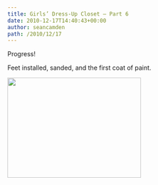 ```yaml
---
title: Girls’ Dress-Up Closet — Part 6
date: 2010-12-17T14:40:43+00:00
author: seancamden
path: /2010/12/17
---
```

Progress!
  
Feet installed, sanded, and the first coat of paint.
  
<img src="http://www.seancamden.com/wp-content/uploads/2010/12/2010-12-17-13.17.32-300x225.jpg" alt="" title="2010-12-17 13.17.32" width="300" height="225" class="alignnone size-medium wp-image-289" srcset="http://seancamden.cosm/wp-content/uploads/2010/12/2010-12-17-13.17.32-300x225.jpg 300w, http://seancamden.cosm/wp-content/uploads/2010/12/2010-12-17-13.17.32-1024x768.jpg 1024w" sizes="(max-width: 300px) 100vw, 300px" />